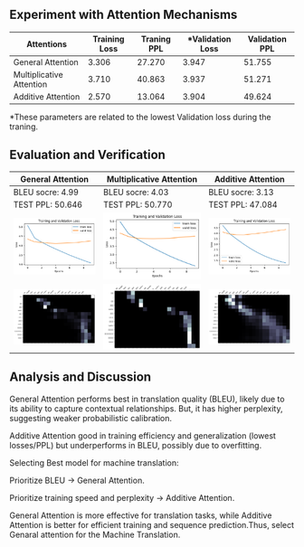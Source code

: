 ## Experiment with Attention Mechanisms

| Attentions | Training Loss | Traning PPL | *Validation Loss | Validation PPL |
|----------|----------|----------|----------|----------|
|General Attention    | 3.306     | 27.270     | 3.947     | 51.755     |
| Multiplicative Attention   | 3.710     | 40.863     | 3.937     | 51.271     |
| Additive Attention  | 2.570     | 13.064     | 3.904     | 49.624     |

*These parameters are related to the lowest Validation loss during the traning.
## Evaluation and Verification
| General Attention | Multiplicative Attention | Additive Attention |
|------------------------|------------------------|------------------------|
|BLEU socre: 4.99 |BLEU socre: 4.03 |BLEU socre: 3.13|
|TEST PPL: 50.646 |TEST PPL: 50.770 |TEST PPL: 47.084|
| ![Image 1](genaralAttention1.png) | ![Image 2](multiplicativeAttention1.png) | ![Image 3](AdditiveAttention1.png) |
| ![Image 4](genaralAttention2.png) | ![Image 5](multiplicativeAttention2.png) | ![Image 6](AdditiveAttention2.png) |

## Analysis and Discussion

General Attention performs best in translation quality (BLEU), likely due to its ability to capture contextual relationships. But, it has higher perplexity, suggesting weaker probabilistic calibration.

Additive Attention good in training efficiency and generalization (lowest losses/PPL) but underperforms in BLEU, possibly due to overfitting.

Selecting Best model for machine translation:

Prioritize BLEU -> General Attention.

Prioritize training speed and perplexity -> Additive Attention.

General Attention is more effective for translation tasks, while Additive Attention is better for efficient training and sequence prediction.Thus, select Genaral attention for the Machine Translation.

